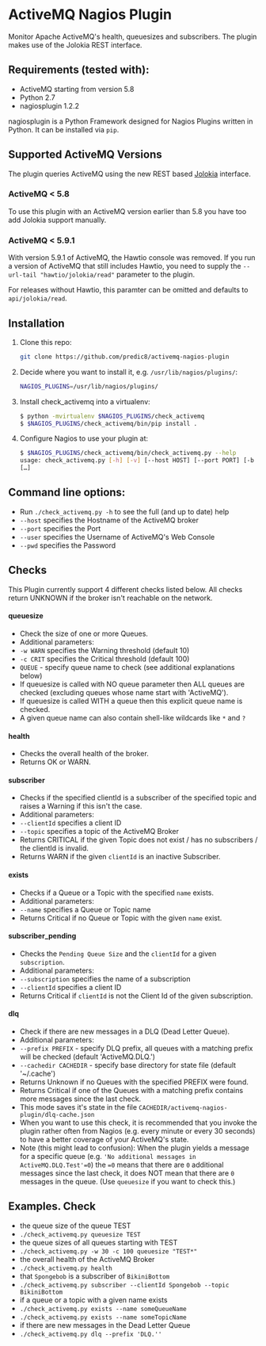 # ActiveMQ Nagios Plugin
Monitor Apache ActiveMQ's health, queuesizes and subscribers. The plugin makes use of the Jolokia REST interface.


## Requirements (tested with):
- ActiveMQ starting from version 5.8
- Python 2.7
- nagiosplugin 1.2.2

nagiosplugin is a Python Framework designed for Nagios Plugins written in Python.
It can be installed via ```pip```.


## Supported ActiveMQ Versions
The plugin queries ActiveMQ using the new REST based [Jolokia](https://jolokia.org/) interface.

### ActiveMQ < 5.8
To use this plugin with an ActiveMQ version earlier than 5.8 you have too add Jolokia support manually.

### ActiveMQ < 5.9.1
With version 5.9.1 of ActiveMQ, the Hawtio console was removed.
If you run a version of ActiveMQ that still includes Hawtio,
you need to supply the ```--url-tail "hawtio/jolokia/read"``` parameter to the plugin.

For releases without Hawtio, this paramter can be omitted and defaults to ```api/jolokia/read```.


## Installation

1. Clone this repo:
   ```sh
   git clone https://github.com/predic8/activemq-nagios-plugin
   ```
1. Decide where you want to install it, e.g. `/usr/lib/nagios/plugins/`:
   ```sh
   NAGIOS_PLUGINS=/usr/lib/nagios/plugins/
   ```
1. Install check_activemq into a virtualenv:
   ```sh
   $ python -mvirtualenv $NAGIOS_PLUGINS/check_activemq
   $ $NAGIOS_PLUGINS/check_activemq/bin/pip install .
   ```
1. Configure Nagios to use your plugin at:
   ```sh
   $ $NAGIOS_PLUGINS/check_activemq/bin/check_activemq.py --help
   usage: check_activemq.py [-h] [-v] [--host HOST] [--port PORT] [-b BROKERNAME]
   […]
   ```

## Command line options:
- Run ```./check_activemq.py -h``` to see the full (and up to date) help
- ```--host``` specifies the Hostname of the ActiveMQ broker
- ```--port``` specifies the Port
- ```--user``` specifies the Username of ActiveMQ's Web Console
- ```--pwd``` specifies the Password


## Checks

This Plugin currently support 4 different checks listed below.
All checks return UNKNOWN if the broker isn't reachable on the network.

#### queuesize
- Check the size of one or more Queues.
- Additional parameters:
 - ```-w WARN``` specifies the Warning threshold (default 10)
 - ```-c CRIT``` specifies the Critical threshold (default 100)
 - ```QUEUE``` - specify queue name to check (see additional explanations below)
- If queuesize is called with NO queue parameter then ALL queues are checked (excluding queues whose name start with 'ActiveMQ').
- If queuesize is called WITH a queue then this explicit queue name is checked.
 - A given queue name can also contain shell-like wildcards like ```*``` and ```?```

#### health
- Checks the overall health of the broker.
- Returns OK or WARN.

#### subscriber
- Checks if the specified clientId is a subscriber of the specified topic and raises a Warning if this isn't the case.
- Additional parameters:
 - ```--clientId``` specifies a client ID
 - ```--topic``` specifies a topic of the ActiveMQ Broker
- Returns CRITICAL if the given Topic does not exist / has no subscribers / the clientId is invalid.
- Returns WARN if the given `clientId` is an inactive Subscriber.

#### exists
- Checks if a Queue or a Topic with the specified `name` exists.
- Additional parameters:
 - ```--name``` specifies a Queue or Topic name
- Returns Critical if no Queue or Topic with the given `name` exist.

#### subscriber_pending
- Checks the `Pending Queue Size` and the `clientId` for a given `subscription`.
- Additional parameters:
 - ```--subscription``` specifies the name of a subscription
 - ```--clientId``` specifies a client ID
- Returns Critical if `clientId` is not the Client Id of the given subscription.

#### dlq
- Check if there are new messages in a DLQ (Dead Letter Queue).
- Additional parameters:
 - ```--prefix PREFIX``` - specify DLQ prefix, all queues with a matching prefix will be checked (default 'ActiveMQ.DLQ.')
 - ```--cachedir CACHEDIR``` - specify base directory for state file (default '~/.cache')
- Returns Unknown if no Queues with the specified PREFIX were found.
- Returns Critical if one of the Queues with a matching prefix contains more messages
  since the last check.
- This mode saves it's state in the file
  ``CACHEDIR/activemq-nagios-plugin/dlq-cache.json``
- When you want to use this check, it is recommended that you invoke the
  plugin rather often from Nagios (e.g. every minute or every 30 seconds)
  to have a better coverage of your ActiveMQ's state.
- Note (this might lead to confusion): When the plugin yields a message for
  a specific queue (e.g. ``'No additional messages in ActiveMQ.DLQ.Test'=0``)
  the `=0` means that there are `0` additional messages since the last check,
  it does NOT mean that there are `0` messages in the queue. (Use `queuesize`
  if you want to check this.)


## Examples. Check
- the queue size of the queue TEST
 - ```./check_activemq.py queuesize TEST```
- the queue sizes of all queues starting with TEST
 - ```./check_activemq.py -w 30 -c 100 queuesize "TEST*"```
- the overall health of the ActiveMQ Broker
 - ```./check_activemq.py health```
- that ```Spongebob``` is a subscriber of ```BikiniBottom```
 - ```./check_activemq.py subscriber --clientId Spongebob --topic BikiniBottom```
- if a queue or a topic with a given name exists
 - ```./check_activemq.py exists --name someQueueName```
 - ```./check_activemq.py exists --name someTopicName```
- if there are new messages in the Dead Letter Queue
 - ```./check_activemq.py dlq --prefix 'DLQ.''```
